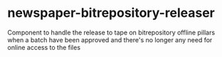newspaper-bitrepository-releaser
================================

Component to handle the release to tape on bitrepository offline pillars 
when a batch have been approved and there's no longer any need for online 
access to the files

